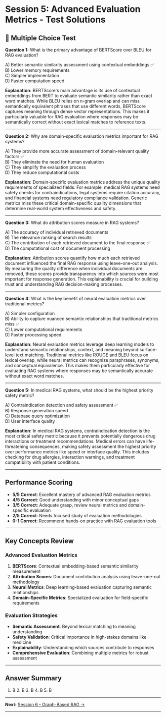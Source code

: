 # Session 5: Advanced Evaluation Metrics - Test Solutions

## 📝 Multiple Choice Test

**Question 1:** What is the primary advantage of BERTScore over BLEU for RAG evaluation?  

A) Better semantic similarity assessment using contextual embeddings ✅  
B) Lower memory requirements  
C) Simpler implementation  
D) Faster computation speed  

**Explanation:** BERTScore's main advantage is its use of contextual embeddings from BERT to evaluate semantic similarity rather than exact word matches. While BLEU relies on n-gram overlap and can miss semantically equivalent phrases that use different words, BERTScore captures meaning through dense vector representations. This makes it particularly valuable for RAG evaluation where responses may be semantically correct without exact lexical matches to reference texts.

---

**Question 2:** Why are domain-specific evaluation metrics important for RAG systems?  

A) They provide more accurate assessment of domain-relevant quality factors ✅  
B) They eliminate the need for human evaluation  
C) They simplify the evaluation process  
D) They reduce computational costs  

**Explanation:** Domain-specific evaluation metrics address the unique quality requirements of specialized fields. For example, medical RAG systems need safety checks for contraindications, legal systems require citation accuracy, and financial systems need regulatory compliance validation. Generic metrics miss these critical domain-specific quality dimensions that determine real-world system effectiveness and safety.

---

**Question 3:** What do attribution scores measure in RAG systems?  

A) The accuracy of individual retrieved documents  
B) The relevance ranking of search results  
C) The contribution of each retrieved document to the final response ✅  
D) The computational cost of document processing  

**Explanation:** Attribution scores quantify how much each retrieved document influenced the final RAG response using leave-one-out analysis. By measuring the quality difference when individual documents are removed, these scores provide transparency into which sources were most important for response generation. This explainability is crucial for building trust and understanding RAG decision-making processes.

---

**Question 4:** What is the key benefit of neural evaluation metrics over traditional metrics?  

A) Simpler configuration  
B) Ability to capture nuanced semantic relationships that traditional metrics miss ✅  
C) Lower computational requirements  
D) Faster processing speed  

**Explanation:** Neural evaluation metrics leverage deep learning models to understand semantic relationships, context, and meaning beyond surface-level text matching. Traditional metrics like ROUGE and BLEU focus on lexical overlap, while neural metrics can recognize paraphrases, synonyms, and conceptual equivalence. This makes them particularly effective for evaluating RAG systems where responses may be semantically accurate without exact word matches.

---

**Question 5:** In medical RAG systems, what should be the highest priority safety metric?  

A) Contraindication detection and safety assessment ✅  
B) Response generation speed  
C) Database query optimization  
D) User interface quality  

**Explanation:** In medical RAG systems, contraindication detection is the most critical safety metric because it prevents potentially dangerous drug interactions or treatment recommendations. Medical errors can have life-threatening consequences, making safety assessment the highest priority over performance metrics like speed or interface quality. This includes checking for drug allergies, interaction warnings, and treatment compatibility with patient conditions.

---

## Performance Scoring

- **5/5 Correct**: Excellent mastery of advanced RAG evaluation metrics  
- **4/5 Correct**: Good understanding with minor conceptual gaps  
- **3/5 Correct**: Adequate grasp, review neural metrics and domain-specific evaluation  
- **2/5 Correct**: Needs focused study of evaluation methodologies  
- **0-1 Correct**: Recommend hands-on practice with RAG evaluation tools  

---

## Key Concepts Review

### Advanced Evaluation Metrics  
1. **BERTScore**: Contextual embedding-based semantic similarity measurement  
2. **Attribution Scores**: Document contribution analysis using leave-one-out methodology  
3. **Neural Metrics**: Deep learning-based evaluation capturing semantic relationships  
4. **Domain-Specific Metrics**: Specialized evaluation for field-specific requirements  

### Evaluation Strategies  
- **Semantic Assessment**: Beyond lexical matching to meaning understanding  
- **Safety Validation**: Critical importance in high-stakes domains like medicine  
- **Explainability**: Understanding which sources contribute to responses  
- **Comprehensive Evaluation**: Combining multiple metrics for robust assessment  

---

## Answer Summary  
1. B  2. B  3. B  4. B  5. B  

---

**Next:** [Session 6 - Graph-Based RAG →](Session6_Graph_Based_RAG.md)

---
